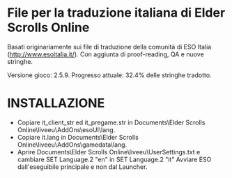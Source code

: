# File per la traduzione italiana di Elder Scrolls Online

Basati originariamente sui file di traduzione della comunità di ESO Italia (http://www.esoitalia.it/).
Con aggiunta di proof-reading, QA e nuove stringhe.

Versione gioco: 2.5.9.
Progresso attuale: 32.4% delle stringhe tradotto.

# INSTALLAZIONE
* Copiare it_client_str ed it_pregame.str in Documents\Elder Scrolls Online\liveeu\AddOns\esoUI\lang\.
* Copiare it.lang in Documents\Elder Scrolls Online\liveeu\AddOns\gamedata\lang\.
* Aprire Documents\Elder Scrolls Online\liveeu\UserSettings.txt e cambiare SET Language.2 "en" in SET Language.2 "it" Avviare ESO dall'eseguibile principale e non dal Launcher.

